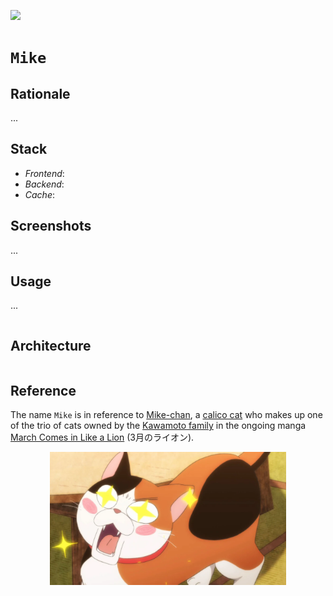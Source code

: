[![](https://img.shields.io/badge/mike_1.0.0-passing-green)](https://github.com/gongahkia/mike/releases/tag/1.0.0) 

# `Mike`

## Rationale

...

## Stack

* *Frontend*:
* *Backend*:
* *Cache*: 

## Screenshots

...

## Usage

...

```console
```

## Architecture

```mermaid

```

## Reference

The name `Mike` is in reference to [Mike-chan](https://march-comes-like-lion.fandom.com/wiki/Mike-chan), a [calico cat](https://en.wikipedia.org/wiki/Calico_cat) who makes up one of the trio of cats owned by the [Kawamoto family](https://march-comes-like-lion.fandom.com/wiki/Category:Kawamoto_residence) in the ongoing manga [March Comes in Like a Lion](https://march-comes-like-lion.fandom.com/wiki/March_Comes_in_Like_a_Lion_(series)) (3月のライオン).

<div align="center">
    <img src="./asset/logo/mike.webp" width="75%">
</div>